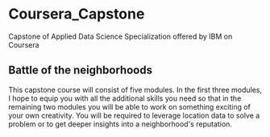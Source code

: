 # Coursera_Capstone
Capstone of Applied Data Science Specialization offered by IBM on Coursera

## Battle of the neighborhoods
This capstone course will consist of five modules. In the first three modules, I hope to equip you with all the additional skills you need so that in the remaining two modules you will be able to work on something exciting of your own creativity. You will be required to leverage location data to solve a problem or to get deeper insights into a neighborhood's reputation.